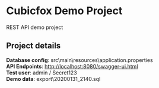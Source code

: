 # Cubicfox Demo Project #
REST API demo project

## Project details ##
**Database config**: src\main\resources\application.properties<br/>
**API Endpoints**: [http://localhost:8080/swagger-ui.html](http://localhost:8080/swagger-ui.html)<br/>
**Test user**: admin / Secret123 <br/>
**Demo data**: export\20200131_2140.sql